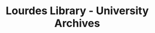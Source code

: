 ---
layout: repo
title: "Lourdes Library - University Archives"
id: 13708
permalink: repos/13708/
---